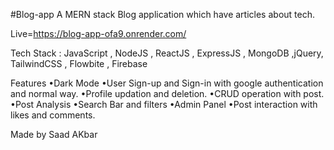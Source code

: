 #Blog-app
A MERN stack Blog application which have articles about tech.


Live=https://blog-app-ofa9.onrender.com/

Tech Stack : JavaScript , NodeJS , ReactJS , ExpressJS , MongoDB ,jQuery, TailwindCSS , Flowbite , Firebase

Features
•Dark Mode
•User Sign-up and Sign-in with google authentication and normal way.
•Profile updation and deletion.
•CRUD operation with post.
•Post Analysis
•Search Bar and filters
•Admin Panel
•Post interaction with likes and comments.


Made by Saad AKbar
